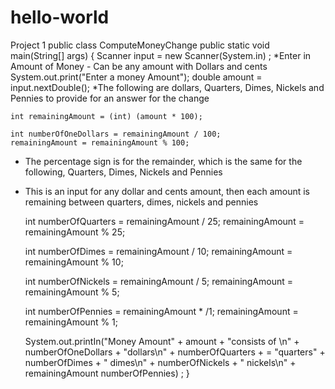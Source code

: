# hello-world
Project 1
public class ComputeMoneyChange
  public static void main(String[] args)  {
    Scanner input = new Scanner(System.in) ;
*Enter in Amount of Money - Can be any amount with Dollars and cents
    System.out.print("Enter a money Amount");
    double amount = input.nextDouble();
*The following are dollars, Quarters, Dimes, Nickels and Pennies to provide for an answer for the change

    int remainingAmount = (int) (amount * 100);
    
    int numberOfOneDollars = remainingAmount / 100;
    remainingAmount = remainingAmount % 100;
* The percentage sign is for the remainder, which is the same for the following, Quarters, Dimes, Nickels and Pennies
* This is an input for any dollar and cents amount, then each amount is remaining between quarters, dimes, nickels and pennies

    int numberOfQuarters = remainingAmount / 25;
    remainingAmount = remainingAmount % 25;

    int numberOfDimes = remainingAmount / 10;
    remainingAmount = remainingAmount % 10;

    int numberOfNickels = remainingAmount / 5;
    remainingAmount = remainingAmount % 5;

    int numberOfPennies = remainingAmount * /1;
    remainingAmount = remainingAmount % 1;

    System.out.printIn("Money Amount" + amount + "consists of \n" + numberOfOneDollars + "dollars\n" + numberOfQuarters + = "quarters" + numberOfDimes + " dimes\n" + numberOfNickels + " nickels\n" + remainingAmount numberOfPennies)
; }

